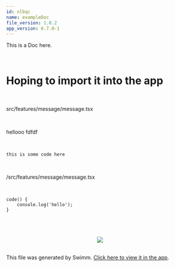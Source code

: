 ```yaml
---
id: nlbqc
name: exampleDoc
file_version: 1.0.2
app_version: 0.7.0-1
---
```


This is a Doc here. 

<br/>

# Hoping to import it into the app

<br/>

src/features/message/message.tsx 

<br/>

hellooo
fdfdf

<br/>

`this is some code here`

<br/>

/src/features/message/message.tsx

<br/>

```
code() {
    console.log('hello');
}
```

<br/>

<div align="center"><img src="" style="width:'50%'"/></div>

<br/>

<div align="center"><img src="" style="width:'50%'"/></div>

<br/>

<div align="center"><img src="https://organicfeeds.com/wp-content/uploads/2021/03/How-To-Raise-A-Baby-Duck-scaled-1.jpg " style="width:'50%'"/></div>

<br/>

This file was generated by Swimm. [Click here to view it in the app](http://localhost:5000/repos/Z2l0aHViJTNBJTNBc3Rva2Utd2VhdGhlciUzQSUzQUFkZGllQ29oZW4=/docs/nlbqc).